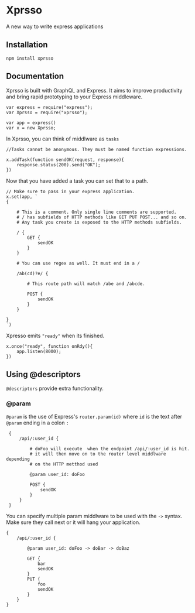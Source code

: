 # Xprsso
A new way to write express applications



## Installation

```
npm install xprsso
```

## Documentation

Xprsso is built with GraphQL and Express.
It aims to improve productivity and bring
rapid prototyping to your Express middleware.

```
var express = require("express");
var Xprsso = require("xprsso");

var app = express()
var x = new Xprsso;
```

In Xprsso, you can think of middlware as ```tasks```

```
//Tasks cannot be anonymous. They must be named function expressions.

x.addTask(function sendOK(request, response){
    response.status(200).send("OK");
})
```

Now that you have added a task you can set that to a path.

```
// Make sure to pass in your express application.
x.set(app, `
{

    # This is a comment. Only single line comments are supported.
    # / has subfields of HTTP methods like GET PUT POST... and so on.
    # Any task you create is exposed to the HTTP methods subfields. 

    / {
        GET {
            sendOK
        }
    }

    # You can use regex as well. It must end in a /

    /ab(cd)?e/ {

        # This route path will match /abe and /abcde.
        
        POST {
            sendOK
        }
    }

}
`)
```
Xpresso emits ```"ready"``` when its finished.

```
x.once("ready", function onRdy(){
    app.listen(8000);
})
```

## Using @descriptors

```@descriptors``` provide extra functionality.


### @param

```@param``` is the use of Express's ```router.param(id)``` where ```id``` is the text after 
```@param``` ending in a colon ```:```


```
 {
     /api/:user_id {
         
         # doFoo will execute  when the endpoint /api/:user_id is hit.
         # it will then move on to the router level middlware depending 
         # on the HTTP metthod used

         @param user_id: doFoo

         POST {
             sendOK
         }
     }
 }
```
You  can specify multiple param middlware to be used with the ```->``` syntax.
Make sure they call next or it will hang your application.

```
{
    /api/:user_id {

        @param user_id: doFoo -> doBar -> doBaz

        GET {
            bar
            sendOK
        }
        PUT {
            foo
            sendOK
        }
    }
}
```